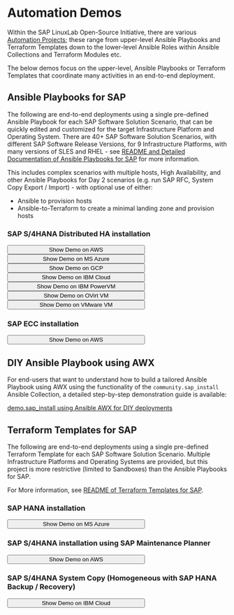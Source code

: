# Automation Demos

Within the SAP LinuxLab Open-Source Initiative, there are various [Automation Projects](automation_projects.md); these range from upper-level Ansible Playbooks and Terraform Templates down to the lower-level Ansible Roles within Ansible Collections and Terraform Modules etc.

The below demos focus on the upper-level, Ansible Playbooks or Terraform Templates that coordinate many activities in an end-to-end deployment.


## Ansible Playbooks for SAP

The following are end-to-end deployments using a single pre-defined Ansible Playbook for each SAP Software Solution Scenario, that can be quickly edited and customized for the target Infrastructure Platform and Operating System. There are 40+ SAP Software Solution Scenarios, with different SAP Software Release Versions, for 9 Infrastructure Platforms, with many versions of SLES and RHEL - see [README and Detailed Documentation of Ansible Playbooks for SAP](https://github.com/sap-linuxlab/ansible.playbooks_for_sap) for more information.

This includes complex scenarios with multiple hosts, High Availability, and other Ansible Playbooks for Day 2 scenarios (e.g. run SAP RFC, System Copy Export / Import) - with optional use of either:

- Ansible to provision hosts
- Ansible-to-Terraform to create a minimal landing zone and provision hosts


### SAP S/4HANA Distributed HA installation

<button class="md-button" style="width: 315px;" onclick="unhide_div('ansible-demo1-wrapper','/assets/asciicast/ansible_playbooks_s4hana_dist_ha_aws.cast')">Show Demo on AWS</button>
<button class="md-button" style="width: 315px;" onclick="unhide_div('ansible-demo1-wrapper','/assets/asciicast/ansible_playbooks_s4hana_dist_ha_aws.cast')">Show Demo on MS Azure</button>
<button class="md-button" style="width: 315px;" onclick="unhide_div('ansible-demo1-wrapper','/assets/asciicast/ansible_playbooks_s4hana_dist_ha_aws.cast')">Show Demo on GCP</button>
<button class="md-button" style="width: 315px;" onclick="unhide_div('ansible-demo1-wrapper','/assets/asciicast/ansible_playbooks_s4hana_dist_ha_aws.cast')">Show Demo on IBM Cloud</button>
<button class="md-button" style="width: 315px;" onclick="unhide_div('ansible-demo1-wrapper','/assets/asciicast/ansible_playbooks_s4hana_dist_ha_aws.cast')">Show Demo on IBM PowerVM</button>
<button class="md-button" style="width: 315px;" onclick="unhide_div('ansible-demo1-wrapper','/assets/asciicast/ansible_playbooks_s4hana_dist_ha_aws.cast')">Show Demo on OVirt VM</button>
<button class="md-button" style="width: 315px;" onclick="unhide_div('ansible-demo1-wrapper','/assets/asciicast/ansible_playbooks_s4hana_dist_ha_aws.cast')">Show Demo on VMware VM</button>

<div id="ansible-demo1-wrapper" style="display:none; z-index: 1; position: relative; max-width: 80%; height: 500px;">
<ul>
<li>SAP Software Solution Scenario: <strong>SAP S/4HANA Distributed installation (with HA)</strong></li>
<li>Operating System: <strong>RHEL for SAP Solutions 8.8</strong></li>
<li>Infrastructure Platform: <strong>AWS EC2 Virtual Server</strong></li>
<li>Recording Date: <strong>2024-05-26</strong></li>
<li>Code Version: Ansible Playbooks for SAP <strong>v1.0.3</strong></li>
</ul>
</div>

### SAP ECC installation

<button class="md-button" style="width: 315px;" onclick="unhide_div('ansible-demo2-wrapper','/assets/asciicast/ansible_playbooks_ecc_ibmdb2_dist_aws.cast')">Show Demo on AWS</button>
<div id="ansible-demo2-wrapper" style="display:none; z-index: 1; position: relative; max-width: 80%; height: 500px;">
<ul>
<li>SAP Software Solution Scenario: <strong>SAP Business Suite (ECC EhP8) with IBM Db2, Distributed installation (no HA)</strong></li>
<li>Operating System: <strong>RHEL for SAP Solutions 8.8</strong></li>
<li>Infrastructure Platform: <strong>AWS EC2 Virtual Server</strong></li>
<li>Recording Date: <strong>2024-05-26</strong></li>
<li>Code Version: Ansible Playbooks for SAP <strong>v1.0.3</strong></li>
</ul>
</div>


## DIY Ansible Playbook using AWX

For end-users that want to understand how to build a tailored Ansible Playbook using AWX using the functionality of the `community.sap_install` Ansible Collection, a detailed step-by-step demonstration guide is available:

[demo.sap_install using Ansible AWX for DIY deployments](https://sap-linuxlab.github.io/demo.sap_install/)


## Terraform Templates for SAP

The following are end-to-end deployments using a single pre-defined Terraform Template for each SAP Software Solution Scenario. Multiple Infrastructure Platforms and Operating Systems are provided, but this project is more restrictive (limited to Sandboxes) than the Ansible Playbooks for SAP.

For More information, see [README of Terraform Templates for SAP](https://github.com/sap-linuxlab/terraform.templates_for_sap).

### SAP HANA installation

<button class="md-button" style="width: 315px;" onclick="unhide_div('terraform-demo1-wrapper','/assets/asciicast/sap_01-ascii.cast')">Show Demo on MS Azure</button>
<div id="terraform-demo1-wrapper" style="display:none; z-index: 1; position: relative; max-width: 80%;">
<ul>
<li>SAP Software Solution Scenario: <strong>SAP HANA 2.0 SPS06, single-node</strong></li>
<li>Operating System: <strong>RHEL for SAP Solutions 8.4</strong></li>
<li>Infrastructure Platform: <strong>Azure VM (ARM only, not Classic/ASM)</strong></li>
<li>Recording Date: <strong>2022-03-22</strong></li>
<li>Code Version: Terraform Templates for SAP <strong>v0.6.0</strong></li>
</ul>
</div>

### SAP S/4HANA installation using SAP Maintenance Planner

<button class="md-button" style="width: 315px;" onclick="unhide_div('terraform-demo2-wrapper','/assets/asciicast/sap_02-ascii.cast')">Show Demo on AWS</button>
<div id="terraform-demo2-wrapper" style="display:none; z-index: 1; position: relative; max-width: 80%;">
<ul>
<li>SAP Software Solution Scenario: <strong>SAP S/4HANA Distributed installation (with HA)</strong></li>
<li>Operating System: <strong>RHEL for SAP Solutions 8.8</strong></li>
<li>Infrastructure Platform: <strong>AWS EC2 instance (VPC environment only, not Classic)</strong></li>
<li>Recording Date: <strong>2022-06-14</strong></li>
<li>Code Version: Terraform Templates for SAP <strong>v0.6.0</strong></li>
</ul>
</div>

### SAP S/4HANA System Copy (Homogeneous with SAP HANA Backup / Recovery)

<button class="md-button" style="width: 315px;" onclick="unhide_div('terraform-demo3-wrapper','/assets/asciicast/sap_03-ascii.cast')">Show Demo on IBM Cloud</button>
<div id="terraform-demo3-wrapper" style="display:none; z-index: 1; position: relative; max-width: 80%;">
<ul>
<li>SAP Software Solution Scenario: <strong>SAP S/4HANA 2021, One Host System Copy (Homogeneous) using SAP HANA complete data backup file</strong></li>
<li>Operating System: <strong>RHEL for SAP Solutions 8.4</strong></li>
<li>Infrastructure Platform: <strong>IBM Cloud Virtual Server (VPC environment only, not Classic)</strong></li>
<li>Recording Date: <strong>2022-06-14</strong></li>
<li>Code Version: Terraform Templates for SAP <strong>v0.6.0</strong></li>
</ul>
</div>
